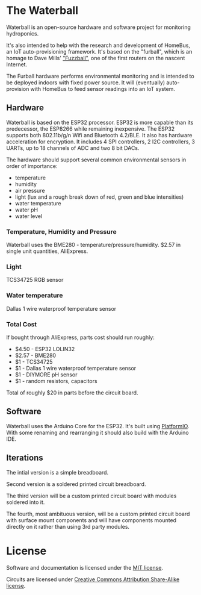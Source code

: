 # The Waterball

Waterball is an open-source hardware and software project for monitoring hydroponics. 

It's also intended to help with the research and development of HomeBus, an IoT auto-provisioning framework. It's based on the "furball", which is an homage to Dave Mills' ["Fuzzball"](https://en.wikipedia.org/wiki/Fuzzball_router), one of the first routers on the nascent Internet.

The Furball hardware performs environmental monitoring and is intended to be deployed indoors with fixed power source. It will (eventually) auto-provision with HomeBus to feed sensor readings into an IoT system.

## Hardware

Waterball is based on the ESP32 processor. ESP32 is more capable than its predecessor, the ESP8266 while remaining inexpensive. The ESP32 supports both 802.11b/g/n Wifi and Bluetooth 4.2/BLE. It also has hardware acceleration for encryption. It includes 4 SPI controllers, 2 I2C controllers, 3 UARTs, up to 18 channels of ADC and two 8 bit DACs. 

The hardware should support several common environmental sensors in order of importance:
- temperature
- humidity
- air pressure 
- light (lux and a rough break down of red, green and blue intensities)
- water temperature
- water pH
- water level


### Temperature, Humidity and Pressure

Waterball uses the BME280 - temperature/pressure/humidity. $2.57 in single unit quantities, AliExpress.

### Light

TCS34725 RGB sensor

### Water temperature

Dallas 1 wire waterproof temperature sensor

### Total Cost

If bought through AliExpress, parts cost should run roughly:
- $4.50 - ESP32 LOLIN32
- $2.57 - BME280
- $1 - TCS34725
- $1 - Dallas 1 wire waterproof temperature sensor
- $1 - DIYMORE pH sensor
- $1 - random resistors, capacitors

Total of roughly $20 in parts before the circuit board.

## Software

Waterball uses the Arduino Core for the ESP32. It's built using [PlatformIO](https://platformio.org). With some renaming and rearranging it should also build with the Arduino IDE.


## Iterations

The intial version is a simple breadboard.

Second version is a soldered printed circuit breadboard.

The third version will be a custom printed circuit board with modules soldered into it.

The fourth, most ambituous version, will be a custom printed circuit board with surface mount components and will have components mounted directly on it rather than using 3rd party modules.


# License

Software and documentation is licensed under the [MIT license](https://romkey.mit-license.org/).

Circuits are licensed under [Creative Commons Attribution Share-Alike license](https://creativecommons.org/licenses/by-sa/4.0). 

